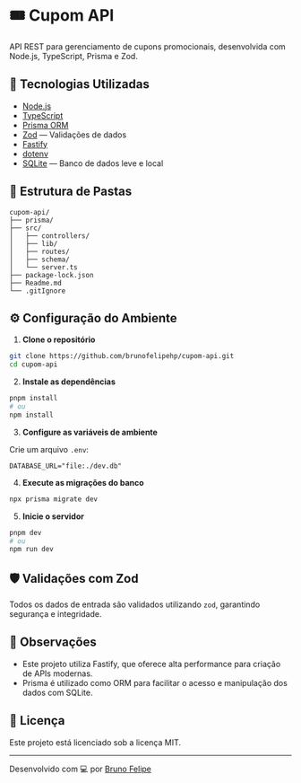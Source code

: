 # 🎟️ Cupom API

API REST para gerenciamento de cupons promocionais, desenvolvida com Node.js, TypeScript, Prisma e Zod.

## 🚀 Tecnologias Utilizadas

- [Node.js](https://nodejs.org/)
- [TypeScript](https://www.typescriptlang.org/)
- [Prisma ORM](https://www.prisma.io/)
- [Zod](https://zod.dev/) — Validações de dados
- [Fastify](https://www.fastify.io/)
- [dotenv](https://www.npmjs.com/package/dotenv)
- [SQLite](https://www.sqlite.org/) — Banco de dados leve e local

## 📁 Estrutura de Pastas


```
cupom-api/
├── prisma/
├── src/
│   ├── controllers/
│   ├── lib/
│   ├── routes/
│   ├── schema/
│   └── server.ts
├── package-lock.json
├── Readme.md
└── .gitIgnore
```

## ⚙️ Configuração do Ambiente

1. **Clone o repositório**

```bash
git clone https://github.com/brunofelipehp/cupom-api.git
cd cupom-api
```

2. **Instale as dependências**

```bash
pnpm install
# ou
npm install
```

3. **Configure as variáveis de ambiente**

Crie um arquivo `.env`:

```env
DATABASE_URL="file:./dev.db"
```

4. **Execute as migrações do banco**

```bash
npx prisma migrate dev
```

5. **Inicie o servidor**

```bash
pnpm dev
# ou
npm run dev
```


## 🛡️ Validações com Zod

Todos os dados de entrada são validados utilizando `zod`, garantindo segurança e integridade.

## 📌 Observações

- Este projeto utiliza Fastify, que oferece alta performance para criação de APIs modernas.
- Prisma é utilizado como ORM para facilitar o acesso e manipulação dos dados com SQLite.

## 📝 Licença

Este projeto está licenciado sob a licença MIT.

---

Desenvolvido com 💻 por [Bruno Felipe](https://github.com/brunofelipehp)
